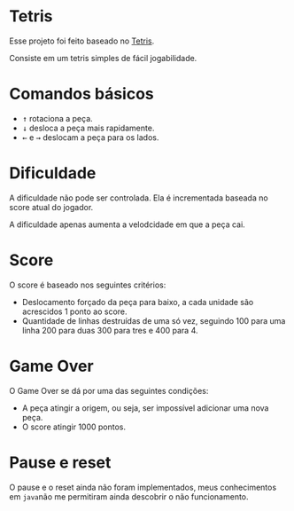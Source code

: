 # Tetris

Esse projeto foi feito baseado no
[Tetris](https://gist.github.com/DataWraith/5236083).

Consiste em um tetris simples de fácil jogabilidade.

# Comandos básicos

- <kbd>&uarr;</kbd> rotaciona a peça.
- <kbd>&darr;</kbd> desloca a peça mais rapidamente.
- <kbd>&larr;</kbd> e <kbd>&rarr;</kbd> deslocam a peça para os lados.

# Dificuldade

A dificuldade não pode ser controlada. Ela é incrementada baseada no score
atual do jogador. 

A dificuldade apenas aumenta a velodcidade em que a peça cai.

# Score

O score é baseado nos seguintes critérios:

- Deslocamento forçado da peça para baixo, a cada unidade são acrescidos 1
  ponto ao score.
- Quantidade de linhas destruídas de uma só vez, seguindo 100 para uma linha
  200 para duas 300 para tres e 400 para 4.

# Game Over

O Game Over se dá por uma das seguintes condições:

- A peça atingir a origem, ou seja, ser impossível adicionar uma nova peça.
- O score atingir 1000 pontos.

# Pause e reset

O pause e o reset ainda não foram implementados, meus conhecimentos em
`java`não me permitiram ainda descobrir o não funcionamento.
